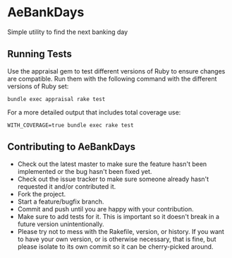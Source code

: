 # AeBankDays

Simple utility to find the next banking day

## Running Tests

Use the appraisal gem to test different versions of Ruby to ensure changes are compatible. Run them with the
following command with the different versions of Ruby set:

`bundle exec appraisal rake test`

For a more detailed output that includes total coverage use:

`WITH_COVERAGE=true bundle exec rake test`

## Contributing to AeBankDays

* Check out the latest master to make sure the feature hasn't been implemented or the bug hasn't been fixed yet.
* Check out the issue tracker to make sure someone already hasn't requested it and/or contributed it.
* Fork the project.
* Start a feature/bugfix branch.
* Commit and push until you are happy with your contribution.
* Make sure to add tests for it. This is important so it doesn't break in a future version unintentionally.
* Please try not to mess with the Rakefile, version, or history. If you want to have your own version, or is otherwise
necessary, that is fine, but please isolate to its own commit so it can be cherry-picked around.
